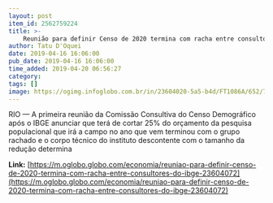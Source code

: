 ```yaml
---
layout: post
item_id: 2562759224
title: >-
    Reunião para definir Censo de 2020 termina com racha entre consultores do IBGE
author: Tatu D'Oquei
date: 2019-04-16 16:06:00
pub_date: 2019-04-16 16:06:00
time_added: 2019-04-20 06:56:27
category: 
tags: []
image: https://ogimg.infoglobo.com.br/in/23604020-5a5-b4d/FT1086A/652/78635199_SO-EldoradoSP31-08-2018-Comunidade-Quilombo-Sao-Pedro-que-sera-incluido-pela-primeira-v.jpg
---
```


RIO — A primeira reunião da Comissão Consultiva do Censo Demográfico após o IBGE anunciar que terá de cortar 25% do orçamento da pesquisa populacional que irá a campo no ano que vem terminou com o grupo rachado e o corpo técnico do instituto descontente com o tamanho da redução determina

**Link:** [https://m.oglobo.globo.com/economia/reuniao-para-definir-censo-de-2020-termina-com-racha-entre-consultores-do-ibge-23604072](https://m.oglobo.globo.com/economia/reuniao-para-definir-censo-de-2020-termina-com-racha-entre-consultores-do-ibge-23604072)

